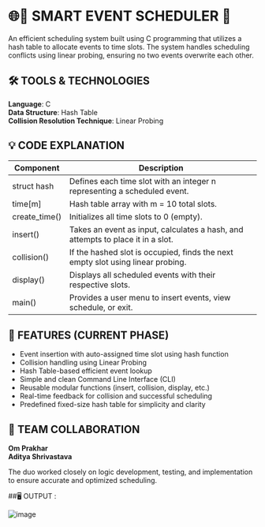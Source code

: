# 🌐🔧 SMART EVENT SCHEDULER 📅

An efficient scheduling system built using C programming that utilizes a hash table to allocate events to time slots. The system handles scheduling conflicts using linear probing, ensuring no two events overwrite each other.

## 🛠 TOOLS & TECHNOLOGIES

**Language**: C  
**Data Structure**: Hash Table  
**Collision Resolution Technique**: Linear Probing

## 💡 CODE EXPLANATION

| Component     | Description                                                            |
|---------------|------------------------------------------------------------------------|
| struct hash   | Defines each time slot with an integer n representing a scheduled event. |
| time[m]       | Hash table array with m = 10 total slots.                               |
| create_time() | Initializes all time slots to 0 (empty).                               |
| insert()      | Takes an event as input, calculates a hash, and attempts to place it in a slot. |
| collision()   | If the hashed slot is occupied, finds the next empty slot using linear probing. |
| display()     | Displays all scheduled events with their respective slots.             |
| main()        | Provides a user menu to insert events, view schedule, or exit.        |

## 🌟 FEATURES (CURRENT PHASE)

- Event insertion with auto-assigned time slot using hash function
- Collision handling using Linear Probing
- Hash Table-based efficient event lookup
- Simple and clean Command Line Interface (CLI)
- Reusable modular functions (insert, collision, display, etc.)
- Real-time feedback for collision and successful scheduling
- Predefined fixed-size hash table for simplicity and clarity

## 🤝 TEAM COLLABORATION

**Om Prakhar**  
**Aditya Shrivastava**  

The duo worked closely on logic development, testing, and implementation to ensure accurate and optimized scheduling.

##🖥️ OUTPUT :

![image](https://github.com/user-attachments/assets/712f1763-f1fb-4593-8a8a-f592a2f0da50)
